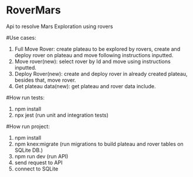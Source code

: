 # RoverMars
Api to resolve Mars Exploration using rovers

#Use cases:
1. Full Move Rover: create plateau to be explored by rovers, create and deploy rover on plateau and move following instructions inputted.
2. Move rover(new): select rover by Id and move using instructions inputted.
3. Deploy Rover(new): create and deploy rover in already created plateau, besides that, move rover.
4. Get plateau data(new): get plateau and rover data include.

#How run tests:
1. npm install
2. npx jest (run unit and integration tests)

#How run project:
1. npm install
2. npm knex:migrate (run migrations to build plateau and rover tables on SQLite DB.)
3. npm run dev (run API)
4. send request to API
5. connect to SQLite
